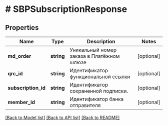 # # SBPSubscriptionResponse

## Properties

Name | Type | Description | Notes
------------ | ------------- | ------------- | -------------
**md_order** | **string** | Уникальный номер заказа в Платёжном шлюзе | [optional]
**qrc_id** | **string** | Идентификатор функциональной ссылки | [optional]
**subscription_id** | **string** | Идентификатор сохраненной подписки. | [optional]
**member_id** | **string** | Идентификатор банка отправителя | [optional]

[[Back to Model list]](../../README.md#models) [[Back to API list]](../../README.md#endpoints) [[Back to README]](../../README.md)

